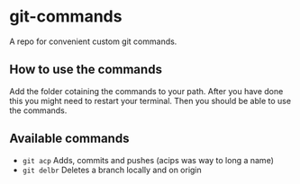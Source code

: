 git-commands
============
A repo for convenient custom git commands.

## How to use the commands ##
Add the folder cotaining the commands to your path. After you have done this you might need to restart your terminal. Then you should be able to use the commands.

## Available commands ##
* `git acp` Adds, commits and pushes (acips was way to long a name)
* `git delbr` Deletes a branch locally and on origin
